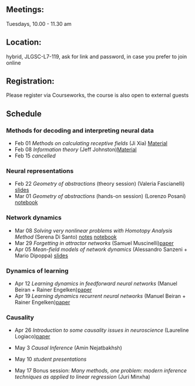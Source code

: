 

## Meetings:
Tuesdays, 10.00 - 11.30 am

## Location:
hybrid, JLGSC-L7-119, ask for link and password, in case you prefer to join online

## Registration:
Please register via Courseworks, the course is also open to external guests

## Schedule
### Methods for decoding and interpreting neural data
* Feb 01 *Methods on calculating receptive fields* (Ji Xia) [Material](https://github.com/RainerEngelken/lnp_model_tutorial)
* Feb 08 *Information theory* (Jeff Johnston)[Material](https://www.inference.org.uk/mackay/itila/)
* Feb 15 *cancelled* 

### Neural representations
* Feb 22 *Geometry of abstractions* (theory session) (Valeria Fascianelli) [slides](https://github.com/RainerEngelken/neurotheory-seminar-2022/blob/main/geometry_abstractions_February_2022.pdf)
* Mar 01 *Geometry of abstractions* (hands-on session) (Lorenzo Posani) [notebook](https://colab.research.google.com/drive/1MQ44b1xKsqyDYiOb22LYZ414iYgwJ4VA#scrollTo=oPtWoVhyAGk3)

### Network dynamics
* Mar 08 *Solving very nonlinear problems with Homotopy Analysis Method*  (Serena Di Santo) [notes](https://github.com/RainerEngelken/neurotheory-seminar-2022/blob/main/HomotopyAnalysisMethod.pdf) [notebook](https://github.com/RainerEngelken/neurotheory-seminar-2022/blob/main/HAM_handson2_Serena.nb) 
* Mar 29 *Forgetting in attractor networks* (Samuel Muscinelli)[paper](https://arxiv.org/abs/2112.00119)
* Apr 05 *Mean-field models of network dynamics* (Alessandro Sanzeni + Mario Dipoppa) [slides](https://github.com/RainerEngelken/neurotheory-seminar-2022/blob/main/ATC_04052022_SlidesAlessandro.pdf)

### Dynamics of learning
* Apr 12 *Learning dynamics in feedforward neural networks* (Manuel Beiran + Rainer Engelken)[paper](https://arxiv.org/abs/1312.6120)
* Apr 19 *Learning dynamics recurrent neural networks* (Manuel Beiran + Rainer Engelken)[paper](https://arxiv.org/abs/2006.11036)

### Causality
* Apr 26 *Introduction to some causality issues in neuroscience* (Laureline Logiaco)[paper](https://arxiv.org/abs/2204.00607)
* May 3 *Causal Inference* (Amin Nejatbakhsh)

* May 10 *student presentations*
* May 17 Bonus session: *Many methods, one problem: modern inference techniques as applied to linear regression* (Juri Minxha)
